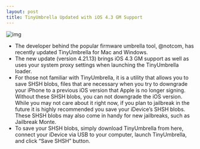 ```yaml
---
layout: post
title: TinyUmbrella Updated with iOS 4.3 GM Support
---
```

![img](http://media.idownloadblog.com/wp-content/uploads/2010/09/TinyUmbrella.jpg)
* The developer behind the popular firmware umbrella tool, @notcom, has recently updated TinyUmbrella for Mac and Windows.
* The new update (version 4.21.13) brings iOS 4.3 GM support as well as uses your system proxy settings when launching the TinyUmbrella loader.
* For those not familiar with TinyUmbrella, it is a utility that allows you to save SHSH blobs, files that are necessary when you try to downgrade your iPhone to a previous iOS version that Apple is no longer signing. Without these SHSH blobs, you can not downgrade the iOS version. While you may not care about it right now, if you plan to jailbreak in the future it is highly recommended you save your iDevice’s SHSH blobs. These SHSH blobs may also come in handy for new jailbreaks, such as Jailbreak Monte.
* To save your SHSH blobs, simply download TinyUmbrella from here, connect your iDevice via USB to your computer, launch TinyUmbrella, and click “Save SHSH” button.

